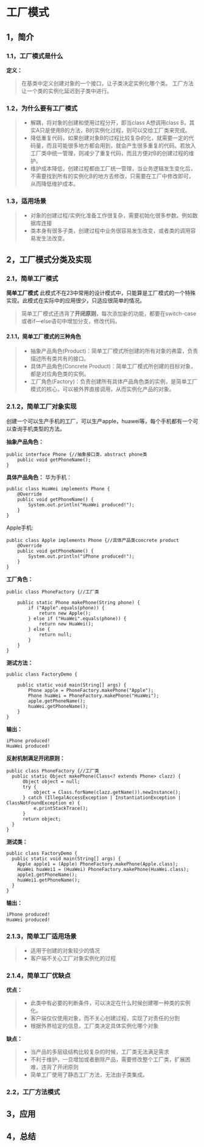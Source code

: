 # 工厂模式

## 1，简介
### 1.1，工厂模式是什么
**定义：**
> 在基类中定义创建对象的一个接口，让子类决定实例化哪个类。
工厂方法让一个类的实例化延迟到子类中进行。

### 1.2，为什么要有工厂模式

> - 解耦，将对象的创建和使用过程分开，即当class A想调用class B，其实A只是使用B的方法，B的实例化过程，则可以交给工厂类来完成。
> - 降低重复代码，如果创建对象B的过程比较复杂的化，就需要一定的代码量，而且可能很多地方都会用到，就会产生很多重复的代码。若放入工厂类中统一管理，则减少了重复代码，而且方便对B的创建过程的维护。
> -  维护成本降低，创建过程都由工厂统一管理，当业务逻辑发生变化后，不需要找到所有的实例化B的地方去修改，只需要在工厂中修改即可，从而降低维护成本。

### 1.3，适用场景
> - 对象的创建过程/实例化准备工作很复杂，需要初始化很多参数。例如数据库连接
> - 类本身有很多子类，创建过程中业务很容易发生改变，或者类的调用容易发生法改变。

## 2，工厂模式分类及实现

### 2.1，简单工厂模式
**简单工厂模式**
此模式不在23中常用的设计模式中，只能算是工厂模式的一个特殊实现。此模式在实际中的应用很少，只适应很简单的情况。
> 简单工厂模式还违背了**开闭原则**，每次添加新的功能，都要在switch-case或者if—else语句中增加分支，修改代码。

#### 2.1.1，简单工厂模式的三种角色
> - 抽象产品角色(Product)：简单工厂模式所创建的所有对象的弗雷，负责描述所有类共有的接口。
> - 具体产品角色(Concrete Product)：简单工厂模式所创建的目标对象，都是对应角色类的实例。
> - 工厂角色(Factory)：负责创建所有具体产品角色类的实例，是简单工厂模式的核心，可以被外界直接调用，从而实例化产品的对象。

### 2.1.2，简单工厂对象实现
创建一个可以生产手机的工厂，可以生产apple，huawei等，每个手机都有一个可以查询手机类型的方法。

**抽象产品角色：**
```
public interface Phone {//抽象接口类，abstract phone类
    public void getPhoneName();
}
```

**具体产品角色：**
华为手机：
```
public class HuaWei implements Phone {
    @Override
    public void getPhoneName() {
        System.out.println("HuaWei produced!");
    }
}
```
Apple手机:
```
public class Apple implements Phone {//具体产品类concrete product
    @Override
    public void getPhoneName() {
        System.out.println("iPhone produced!");
    }
}
```

**工厂角色：**
```
public class PhoneFactory {//工厂类

    public static Phone makePhone(String phone) {
        if ("Apple".equals(phone)) {
            return new Apple();
        } else if ("HuaWei".equals(phone)) {
            return new HuaWei();
        } else {
            return null;
        }
    }
}
```

**测试方法：**
```
public class FactoryDemo {

    public static void main(String[] args) {
        Phone apple = PhoneFactory.makePhone("Apple");
        Phone huaWei = PhoneFactory.makePhone("HuaWei");
        apple.getPhoneName();
        huaWei.getPhoneName();
    }
}
```

**输出：**
```
iPhone produced!
HuaWei produced!
```

**反射机制满足开闭原则：**
```
public class PhoneFactory {//工厂类
  public static Object makePhone(Class<? extends Phone> clazz) {
      Object object = null;
      try {
          object = Class.forName(clazz.getName()).newInstance();
      } catch (IllegalAccessException | InstantiationException | ClassNotFoundException e) {
          e.printStackTrace();
      }
      return object;
  }
}

```
**测试类：**
```
public class FactoryDemo {
  public static void main(String[] args) {
    Apple apple1 = (Apple) PhoneFactory.makePhone(Apple.class);
    HuaWei huaWei1 = (HuaWei) PhoneFactory.makePhone(HuaWei.class);
    apple1.getPhoneName();
    huaWei1.getPhoneName();
  }
}
```

**输出：**
```
iPhone produced!
HuaWei produced!
```

### 2.1.3，简单工厂适用场景
> - 适用于创建的对象较少的情况
> - 客户端不关心工厂对象实例化的过程
### 2.1.4，简单工厂优缺点
**优点：**
> - 此类中有必要的判断条件，可以决定在什么时候创建哪一种类的实例化。
> - 客户端仅仅使用对象，而不关心创建过程，实现了对责任的分割
> - 根据外界给定的信息，工厂类决定具体实例化哪个对象

**缺点：**
> - 当产品的多层级结构比较复杂的时候，工厂类无法满足需求
> - 不利于维护，一旦增加或者删除产品，需要修改整个工厂类，扩展困难，违背了开闭原则
> - 简单工厂使用了静态工厂方法，无法由子类集成。


### 2.2，工厂方法模式


## 3，应用

## 4，总结